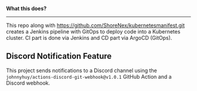 **What this does?**<Br><hr>

This repo along with https://github.com/ShoreNex/kubernetesmanifest.git creates a Jenkins pipeline with GitOps to deploy code into a Kubernetes cluster. CI part is done via Jenkins and CD part via ArgoCD (GitOps).

## Discord Notification Feature

This project sends notifications to a Discord channel using the `johnnyhuy/actions-discord-git-webhook@v1.0.1` GitHub Action and a Discord webhook.
